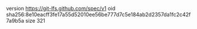 version https://git-lfs.github.com/spec/v1
oid sha256:8e10eacff3fe17a55d52010ee56be777d7c5e184ab2d2357da1fc2c42f7a9b5a
size 321
